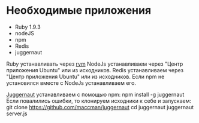 <h1>Необходимые приложения</h1>
<ul>
<li>Ruby 1.9.3</li>
<li>nodeJS</li>
<li>npm</li>
<li>Redis</li>
<li>juggernaut</li>
</ul>

Ruby устанавливать через <a href="https://rvm.io/rvm/install/">rvm</a>
NodeJs устанавливаем через "Центр приложения Ubuntu" или из исходников.
Redis устанавливаем через "Центр приложения Ubuntu" или из исходников.
Если npm не установился вместе с NodeJs устанавливаем его.

<a href="https://github.com/maccman/juggernaut">Juggernaut</a> устанавливаем с помощью npm: 
	<bold>npm install -g juggernaut</bold>
Если повалились ошибки, то клонируем исходники к себе и запускаем:
	<bold>git clone https://github.com/maccman/juggernaut</bold>
	<bold>cd juggernaut</bold>
	<bold>juggernaut server.js</bold>

